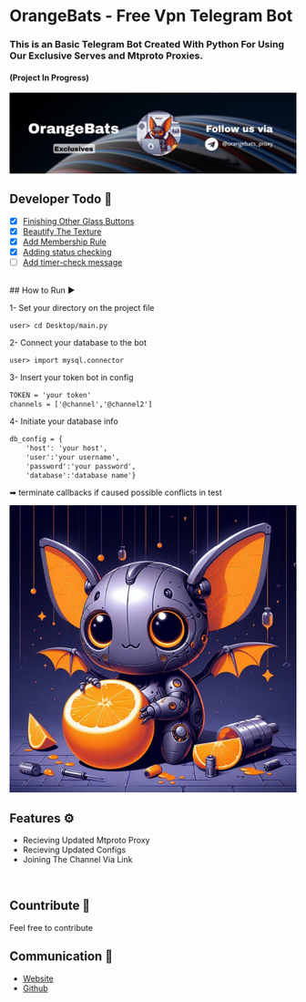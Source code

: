 # OrangeBats - Free Vpn Telegram Bot
### This is an Basic Telegram Bot Created With Python For Using Our Exclusive Serves and Mtproto Proxies.
#### (Project In Progress)

![banner](img/banner.jpg)

## Developer Todo 📝
- [x] [Finishing Other Glass Buttons]()
- [x] [Beautify The Texture]()
- [x] [Add Membership Rule]()
- [x] [Adding status checking]()
- [ ] [Add timer-check message]()

<br/>
## How to Run ▶

1- Set your directory on the project file

```
user> cd Desktop/main.py
```
2- Connect your database to the bot
```
user> import mysql.connector
```
3- Insert your token bot in config 
```
TOKEN = 'your token'
channels = ['@channel','@channel2']
```
4- Initiate your database info
```
db_config = {
    'host': 'your host',
    'user':'your username',
    'password':'your password',
    'database':'database name'}
```
➡ terminate callbacks if caused possible conflicts in test


![orangebats-pfp](img/profile.jpg)
## Features ⚙
* Recieving Updated Mtproto Proxy
* Recieving Updated Configs
* Joining The Channel Via Link

<br/>

## Countribute 🤝
Feel free to contribute

## Communication 💌
* [Website](https://www.pariya-tavangar.ir)
* [Github](https://github.com/Ptavangar)
